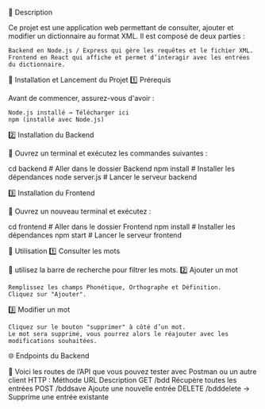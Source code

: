 📌 Description

Ce projet est une application web permettant de consulter, ajouter et modifier un dictionnaire au format XML. Il est composé de deux parties :

    Backend en Node.js / Express qui gère les requêtes et le fichier XML.
    Frontend en React qui affiche et permet d’interagir avec les entrées du dictionnaire.

🚀 Installation et Lancement du Projet
1️⃣ Prérequis

Avant de commencer, assurez-vous d'avoir :

    Node.js installé → Télécharger ici
    npm (installé avec Node.js)

2️⃣ Installation du Backend

📌 Ouvrez un terminal et exécutez les commandes suivantes :

cd backend  # Aller dans le dossier Backend
npm install # Installer les dépendances
node server.js # Lancer le serveur backend

3️⃣ Installation du Frontend

📌 Ouvrez un nouveau terminal et exécutez :

cd frontend # Aller dans le dossier Frontend
npm install # Installer les dépendances
npm start # Lancer le serveur frontend

🔧 Utilisation
1️⃣ Consulter les mots

📌 utilisez la barre de recherche pour filtrer les mots.
2️⃣ Ajouter un mot

    Remplissez les champs Phonétique, Orthographe et Définition.
    Cliquez sur "Ajouter".

3️⃣ Modifier un mot

    Cliquez sur le bouton "supprimer" à côté d’un mot.
    Le mot sera supprimé, vous pourrez alors le réajouter avec les modifications souhaitées.

🌐 Endpoints du Backend

📌 Voici les routes de l’API que vous pouvez tester avec Postman ou un autre client HTTP :
Méthode	URL	Description
GET	/bdd	Récupère toutes les entrées
POST	/bddsave	Ajoute une nouvelle entrée
DELETE /bdddelete → Supprime une entrée existante
